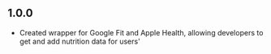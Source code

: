 ## 1.0.0

- Created wrapper for Google Fit and Apple Health, allowing developers to get and add nutrition data for users'
